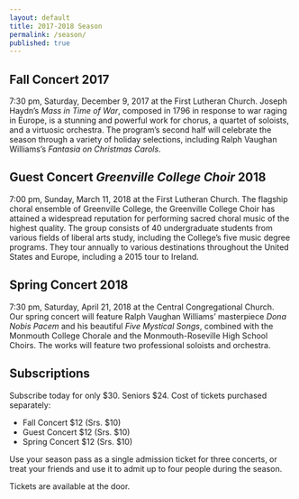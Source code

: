 ```yaml
---
layout: default
title: 2017-2018 Season
permalink: /season/
published: true
---
```









## **Fall Concert 2017**
7:30 pm, Saturday, December 9, 2017 
at the First Lutheran Church.
Joseph Haydn’s _Mass in Time of War_, composed in 1796 in response to war raging in Europe, is a stunning and powerful work for chorus, a quartet of soloists, and a virtuosic orchestra. The program’s second half will celebrate the season through a variety of holiday selections, including Ralph Vaughan Williams’s _Fantasia on Christmas Carols_.



## **Guest Concert _Greenville College Choir_ 2018**
7:00 pm, Sunday, March 11, 2018 at the First Lutheran Church.
The flagship choral ensemble of Greenville College, the Greenville College Choir has attained a widespread reputation for performing sacred choral music of the highest quality. The group consists of 40 undergraduate students from various fields of liberal arts study, including the College’s five music degree
programs. They tour annually to various destinations throughout the United States and Europe, including a 2015 tour to Ireland.



## **Spring Concert 2018**
7:30 pm, Saturday, April 21, 2018 at the Central Congregational Church.  
Our spring concert will feature Ralph Vaughan Williams’ masterpiece _Dona Nobis Pacem_ and his beautiful _Five Mystical Songs_, combined with the Monmouth College Chorale and the Monmouth-Roseville High School Choirs. The works will feature two professional soloists and orchestra.

 

## Subscriptions
Subscribe today for only $30. Seniors $24.
Cost of tickets purchased separately:

* Fall Concert $12 (Srs. $10)
* Guest Concert $12 (Srs. $10)
* Spring Concert $12 (Srs. $10)

Use your season pass as a single admission ticket for three concerts, or treat your friends and use it to admit up to four people during the season.

Tickets are available at the door.
